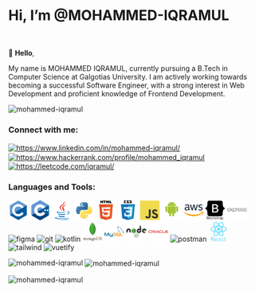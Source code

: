 <H1>Hi, I’m @MOHAMMED-IQRAMUL </H1>
<br>
  
👋 **Hello**,

My name is MOHAMMED IQRAMUL, currently pursuing a B.Tech in Computer Science at Galgotias University. I am actively working towards becoming a successful Software Engineer, with a strong interest in Web Development and proficient knowledge of Frontend Development.


<p align="left"> <img src="https://komarev.com/ghpvc/?username=mohammed-iqramul&label=Profile%20views&color=0e75b6&style=flat" alt="mohammed-iqramul" /> </p>

<h3 align="left">Connect with me:</h3>
<p align="left">
<a href="https://www.linkedin.com/in/mohammed-iqramul/" target="blank"><img align="center" src="https://raw.githubusercontent.com/rahuldkjain/github-profile-readme-generator/master/src/images/icons/Social/linked-in-alt.svg" alt="https://www.linkedin.com/in/mohammed-iqramul/" height="30" width="40" /></a>
<a href="https://www.hackerrank.com/profile/mohammed_iqramul" target="blank"><img align="center" src="https://raw.githubusercontent.com/rahuldkjain/github-profile-readme-generator/master/src/images/icons/Social/hackerrank.svg" alt="https://www.hackerrank.com/profile/mohammed_iqramul" height="30" width="40" /></a>
<a href="https://leetcode.com/iqramul/" target="blank"><img align="center" src="https://raw.githubusercontent.com/rahuldkjain/github-profile-readme-generator/master/src/images/icons/Social/leet-code.svg" alt="https://leetcode.com/iqramul/" height="30" width="40" /></a>
</p>

<h3 align="left">Languages and Tools:</h3>
<p align="left"> 
<img src="https://raw.githubusercontent.com/devicons/devicon/master/icons/c/c-original.svg" alt="c" width="40" height="40"/>
<img src="https://raw.githubusercontent.com/devicons/devicon/master/icons/cplusplus/cplusplus-original.svg" alt="cplusplus" width="40" height="40"/>
<img src="https://raw.githubusercontent.com/devicons/devicon/master/icons/java/java-original.svg" alt="java" width="40" height="40"/>
<img src="https://raw.githubusercontent.com/devicons/devicon/master/icons/python/python-original.svg" alt="python" width="40" height="40"/>
<img src="https://raw.githubusercontent.com/devicons/devicon/master/icons/html5/html5-original-wordmark.svg" alt="html5" width="40" height="40"/>
<img src="https://raw.githubusercontent.com/devicons/devicon/master/icons/css3/css3-original-wordmark.svg" alt="css3" width="40" height="40"/>
<img src="https://raw.githubusercontent.com/devicons/devicon/master/icons/javascript/javascript-original.svg" alt="javascript" width="40" height="40"/>
<img src="https://raw.githubusercontent.com/devicons/devicon/master/icons/android/android-original-wordmark.svg" alt="android" width="40" height="40"/>
<img src="https://raw.githubusercontent.com/devicons/devicon/master/icons/amazonwebservices/amazonwebservices-original-wordmark.svg" alt="aws" width="40" height="40"/>
<img src="https://raw.githubusercontent.com/devicons/devicon/master/icons/bootstrap/bootstrap-plain-wordmark.svg" alt="bootstrap" width="40" height="40"/>
<img src="https://raw.githubusercontent.com/devicons/devicon/master/icons/express/express-original-wordmark.svg" alt="express" width="40" height="40"/>
<img src="https://www.vectorlogo.zone/logos/figma/figma-icon.svg" alt="figma" width="40" height="40"/>
<img src="https://www.vectorlogo.zone/logos/git-scm/git-scm-icon.svg" alt="git" width="40" height="40"/>
<img src="https://www.vectorlogo.zone/logos/kotlinlang/kotlinlang-icon.svg" alt="kotlin" width="40" height="40"/>
<img src="https://raw.githubusercontent.com/devicons/devicon/master/icons/mongodb/mongodb-original-wordmark.svg" alt="mongodb" width="40" height="40"/>
<img src="https://raw.githubusercontent.com/devicons/devicon/master/icons/mysql/mysql-original-wordmark.svg" alt="mysql" width="40" height="40"/>
<img src="https://raw.githubusercontent.com/devicons/devicon/master/icons/nodejs/nodejs-original-wordmark.svg" alt="nodejs" width="40" height="40"/>
<img src="https://raw.githubusercontent.com/devicons/devicon/master/icons/oracle/oracle-original.svg" alt="oracle" width="40" height="40"/>
<img src="https://www.vectorlogo.zone/logos/getpostman/getpostman-icon.svg" alt="postman" width="40" height="40"/>
<img src="https://raw.githubusercontent.com/devicons/devicon/master/icons/react/react-original-wordmark.svg" alt="react" width="40" height="40"/>
<img src="https://www.vectorlogo.zone/logos/tailwindcss/tailwindcss-icon.svg" alt="tailwind" width="40" height="40"/>
<img src="https://bestofjs.org/logos/vuetify.svg" alt="vuetify" width="40" height="40"/>

 </p>

<p><img align="left" src="https://github-readme-stats.vercel.app/api/top-langs?username=mohammed-iqramul&show_icons=true&locale=en&layout=compact" alt="mohammed-iqramul" /></p>

<p>&nbsp;<img align="center" src="https://github-readme-stats.vercel.app/api?username=mohammed-iqramul&show_icons=true&locale=en" alt="mohammed-iqramul" /></p>

<p><img align="center" src="https://github-readme-streak-stats.herokuapp.com/?user=mohammed-iqramul&" alt="mohammed-iqramul" /></p>




<!----
🚀 **Completed Courses:**
- C
- C++
- Object-Oriented Programming (OOPS)
- Java
- JavaScript
- Kotlin
- SQL-PL/SQL
- Oracle Database
 
**Web Development Skills:**
- Frontend (HTML, CSS, JavaScript)
- Design Tool - Figma
- Framework - Bootstrap
--- 



----!>
<!----
## 🛠 Skills
 <ul>
   <li> <b>C</b> </li>
   <li><b>C++</b> </li>
   <li><b>JAVA</b> </li>
    <li><b>DSA</b> (using C++) </li>
   <li><b>HTML</b> </li>
   <li><b>CSS</b> </li>
   <li><b>JS</b> </li>
   <li><b>SQL</b> </li>
    <li><b>PL-SQL</b> </li>
    <li><b>ORACLE-DB</b> </li>
    <li><b>KOTLIN</b> (with Jetpack Compose) </li>
    <li><b>FIGMA</b> (Basics) </li>
 </ul>
---> 
<!-- <button height="20px" width="30px" text-align:centre >💕</button> -->
<!---
MOHAMMED-IQRAMUL/MOHAMMED-IQRAMUL is a ✨ special ✨ repository because its `README.md` (this file) appears on your GitHub profile.
You can click the Preview link to take a look at your changes.
--->
